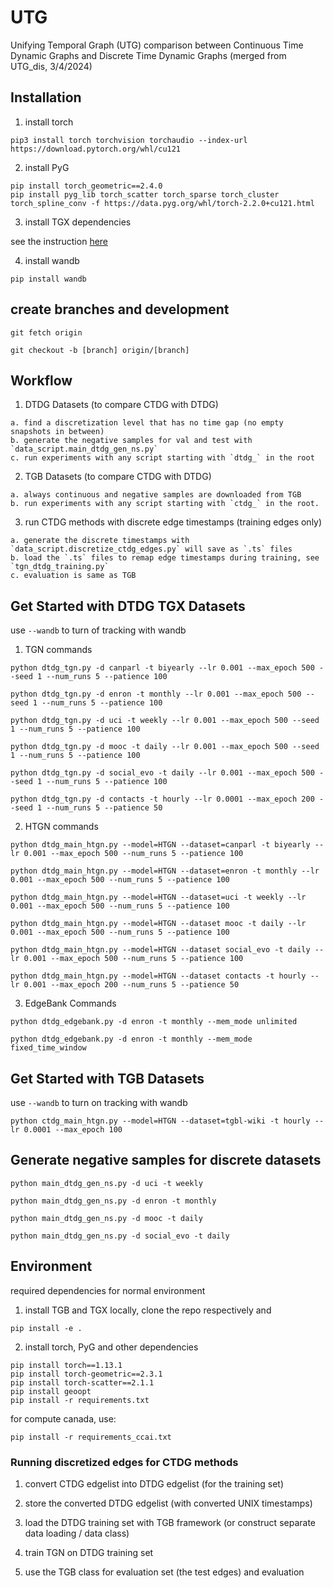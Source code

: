 # UTG
Unifying Temporal Graph (UTG) comparison between Continuous Time Dynamic Graphs and Discrete Time Dynamic Graphs 
(merged from UTG_dis, 3/4/2024)


## Installation

1. install torch

```
pip3 install torch torchvision torchaudio --index-url https://download.pytorch.org/whl/cu121
```

2. install PyG

```
pip install torch_geometric==2.4.0
pip install pyg_lib torch_scatter torch_sparse torch_cluster torch_spline_conv -f https://data.pyg.org/whl/torch-2.2.0+cu121.html
```

3. install TGX dependencies

see the instruction [here](https://github.com/ComplexData-MILA/TGX)


4. install wandb
```
pip install wandb
```

## create branches and development

```
git fetch origin

git checkout -b [branch] origin/[branch]
```


## Workflow

1. DTDG Datasets  (to compare CTDG with DTDG)

```
a. find a discretization level that has no time gap (no empty snapshots in between)
b. generate the negative samples for val and test with `data_script.main_dtdg_gen_ns.py`
c. run experiments with any script starting with `dtdg_` in the root
```

2. TGB Datasets (to compare CTDG with DTDG)

```
a. always continuous and negative samples are downloaded from TGB
b. run experiments with any script starting with `ctdg_` in the root. 
```

3. run CTDG methods with discrete edge timestamps (training edges only)
```
a. generate the discrete timestamps with `data_script.discretize_ctdg_edges.py` will save as `.ts` files
b. load the `.ts` files to remap edge timestamps during training, see `tgn_dtdg_training.py`
c. evaluation is same as TGB
```


## Get Started with DTDG TGX Datasets

use `--wandb` to turn of tracking with wandb


1. TGN commands

```
python dtdg_tgn.py -d canparl -t biyearly --lr 0.001 --max_epoch 500 --seed 1 --num_runs 5 --patience 100

python dtdg_tgn.py -d enron -t monthly --lr 0.001 --max_epoch 500 --seed 1 --num_runs 5 --patience 100

python dtdg_tgn.py -d uci -t weekly --lr 0.001 --max_epoch 500 --seed 1 --num_runs 5 --patience 100

python dtdg_tgn.py -d mooc -t daily --lr 0.001 --max_epoch 500 --seed 1 --num_runs 5 --patience 100

python dtdg_tgn.py -d social_evo -t daily --lr 0.001 --max_epoch 500 --seed 1 --num_runs 5 --patience 100

python dtdg_tgn.py -d contacts -t hourly --lr 0.0001 --max_epoch 200 --seed 1 --num_runs 5 --patience 50
```

2. HTGN commands

```
python dtdg_main_htgn.py --model=HTGN --dataset=canparl -t biyearly --lr 0.001 --max_epoch 500 --num_runs 5 --patience 100

python dtdg_main_htgn.py --model=HTGN --dataset=enron -t monthly --lr 0.001 --max_epoch 500 --num_runs 5 --patience 100

python dtdg_main_htgn.py --model=HTGN --dataset=uci -t weekly --lr 0.001 --max_epoch 500 --num_runs 5 --patience 100

python dtdg_main_htgn.py --model=HTGN --dataset mooc -t daily --lr 0.001 --max_epoch 500 --num_runs 5 --patience 100

python dtdg_main_htgn.py --model=HTGN --dataset social_evo -t daily --lr 0.001 --max_epoch 500 --num_runs 5 --patience 100

python dtdg_main_htgn.py --model=HTGN --dataset contacts -t hourly --lr 0.001 --max_epoch 200 --num_runs 5 --patience 50
```

3. EdgeBank Commands

```
python dtdg_edgebank.py -d enron -t monthly --mem_mode unlimited

python dtdg_edgebank.py -d enron -t monthly --mem_mode fixed_time_window
```



## Get Started with TGB Datasets

use `--wandb` to turn on tracking with wandb

```
python ctdg_main_htgn.py --model=HTGN --dataset=tgbl-wiki -t hourly --lr 0.0001 --max_epoch 100
```

## Generate negative samples for discrete datasets

```
python main_dtdg_gen_ns.py -d uci -t weekly

python main_dtdg_gen_ns.py -d enron -t monthly

python main_dtdg_gen_ns.py -d mooc -t daily

python main_dtdg_gen_ns.py -d social_evo -t daily
```


## Environment

required dependencies for normal environment

1. install TGB and TGX locally, clone the repo respectively and 
```
pip install -e .
```

2. install torch, PyG and other dependencies

```
pip install torch==1.13.1
pip install torch-geometric==2.3.1 
pip install torch-scatter==2.1.1
pip install geoopt
pip install -r requirements.txt
```

for compute canada, use:
```
pip install -r requirements_ccai.txt
```


### Running discretized edges for CTDG methods

1. convert CTDG edgelist into DTDG edgelist (for the training set)

2. store the converted DTDG edgelist (with converted UNIX timestamps)

3. load the DTDG training set with TGB framework (or construct separate data loading / data class)

4. train TGN on DTDG training set

5. use the TGB class for evaluation set (the test edges) and evaluation
